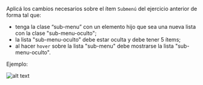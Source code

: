 Aplicá los cambios necesarios sobre el ítem `Submenú` del ejercicio anterior de forma tal que:

* tenga la clase “sub-menu” con un elemento hijo que sea una nueva lista con la clase "sub-menu-oculto";
* la lista "sub-menu-oculto" debe estar oculta y debe tener 5 ítems;
* al hacer `hover` sobre la lista "sub-menu" debe mostrarse la lista "sub-menu-oculto".

Ejemplo:

![alt text](https://i.ibb.co/X8Kj2cr/Captura-de-pantalla-de-2020-09-11-09-42-06.png 'ejemplo de submenu')

